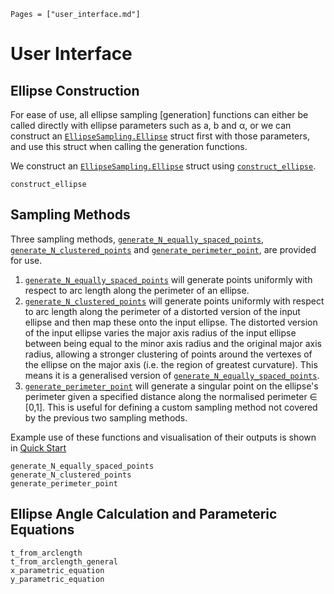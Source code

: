 ```@index
Pages = ["user_interface.md"]
```

# User Interface

## Ellipse Construction

For ease of use, all ellipse sampling \[generation\] functions can either be called directly with ellipse parameters such as a, b and α, or we can construct an [`EllipseSampling.Ellipse`](@ref) struct first with those parameters, and use this struct when calling the generation functions.

We construct an [`EllipseSampling.Ellipse`](@ref) struct using [`construct_ellipse`](@ref).

```@docs
construct_ellipse
```

## Sampling Methods

Three sampling methods, [`generate_N_equally_spaced_points`](@ref), [`generate_N_clustered_points`](@ref) and [`generate_perimeter_point`](@ref), are provided for use.

1. [`generate_N_equally_spaced_points`](@ref) will generate points uniformly with respect to arc length along the perimeter of an ellipse. 
2. [`generate_N_clustered_points`](@ref) will generate points uniformly with respect to arc length along the perimeter of a distorted version of the input ellipse and then map these onto the input ellipse. The distorted version of the input ellipse varies the major axis radius of the input ellipse between being equal to the minor axis radius and the original major axis radius, allowing a stronger clustering of points around the vertexes of the ellipse on the major axis (i.e. the region of greatest curvature). This means it is a generalised version of [`generate_N_equally_spaced_points`](@ref). 
3. [`generate_perimeter_point`](@ref) will generate a singular point on the ellipse's perimeter given a specified distance along the normalised perimeter ∈ \[0,1\]. This is useful for defining a custom sampling method not covered by the previous two sampling methods. 

Example use of these functions and visualisation of their outputs is shown in [Quick Start](@ref)

```@docs
generate_N_equally_spaced_points
generate_N_clustered_points
generate_perimeter_point
```

## Ellipse Angle Calculation and Parameteric Equations

```@docs 
t_from_arclength
t_from_arclength_general
x_parametric_equation 
y_parametric_equation
```